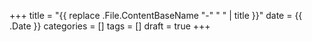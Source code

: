 +++
title = "{{ replace .File.ContentBaseName "-" " " | title }}"
date = {{ .Date }}
categories = []
tags = []
draft = true
+++

